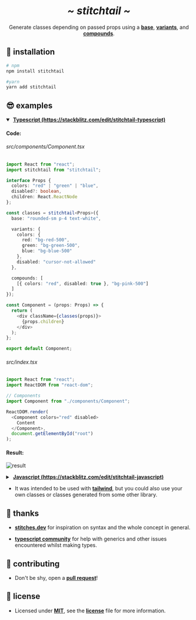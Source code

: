 <h1 align="center">
  <i>~ stitchtail ~</i>
</h1>

<p align="center">
  Generate classes depending on passed props using a <strong><u>base</u></strong>, <strong><u>variants</u></strong>, and <strong><u>compounds</u></strong>.
</p>

## 🧐 installation

```bash
# npm
npm install stitchtail

#yarn
yarn add stitchtail
```

## 😎 examples

<!-- Typescript Example -->
<details open>
  <summary>
    &nbsp;<a href="https://stackblitz.com/edit/stitchtail-typescript"><strong>Typescript (https://stackblitz.com/edit/stitchtail-typescript)</strong></a>
  </summary>
  <p>

  #### Code:
  ###### src/components/Component.tsx
  ```ts
  import React from "react";
  import stitchtail from "stitchtail";

  interface Props {
    colors: "red" | "green" | "blue",
    disabled?: boolean,
    children: React.ReactNode
  };

  const classes = stitchtail<Props>({
    base: "rounded-sm p-4 text-white",

    variants: {
      colors: {
        red: "bg-red-500",
        green: "bg-green-500",
        blue: "bg-blue-500"
      },
      disabled: "cursor-not-allowed"
    },

    compounds: [
      [{ colors: "red", disabled: true }, "bg-pink-500"]
    ]
  });

  const Component = (props: Props) => {
    return (
      <div className={classes(props)}>
        {props.children}
      </div>
    );
  };

  export default Component;
  ```
  ###### src/index.tsx
  ```ts
  import React from "react";
  import ReactDOM from "react-dom";

  // Components
  import Component from "./components/Component";

  ReactDOM.render(
    <Component colors="red" disabled>
      Content
    </Component>,
    document.getElementById("root")
  );
  ```
  #### Result:
  ![result](https://i.imgur.com/pNMfDCh.png)

  </p>
</details>

<!-- Javascript Example -->
<details>
  <summary>
    &nbsp;<a href="https://stackblitz.com/edit/stitchtail-javascript"><strong>Javascript (https://stackblitz.com/edit/stitchtail-javascript)</strong></a>
  </summary>
  <p>

  #### Code:
  ###### src/components/Component.js
  ```js
  import React from "react";
  import stitchtail from "stitchtail";

  const classes = stitchtail({
    base: "rounded-sm p-4 text-white",

    variants: {
      colors: {
        red: "bg-red-500",
        green: "bg-green-500",
        blue: "bg-blue-500"
      },
      disabled: "cursor-not-allowed"
    },

    compounds: [
      [{ colors: "blue", disabled: true }, "bg-purple-500"]
    ]
  });

  const Component = (props) => {
    const { children, ...rest } = props;

    return (
      <div className={classes(rest)}>
        {props.children}
      </div>
    );
  };

  export default Component;
  ```
  ###### src/index.js
  ```js
  import React from "react";
  import ReactDOM from "react-dom";

  // Components
  import Component from "./components/Component";

  ReactDOM.render(
    <Component colors="blue" disabled>
      Content
    </Component>,
    document.getElementById("root")
  );
  ```
  #### Result:
  ![result](https://i.imgur.com/nLbokKV.png)

  </p>
</details>

- It was intended to be used with **[tailwind](https://tailwindcss.com/)**, but you could also use your own classes or classes generated from some other library.

## 🥳 thanks

-  **[stitches.dev](https://stitches.dev/)** for inspiration on syntax and the whole concept in general.

-  **[typescript community](https://discord.gg/JGQXaC2PSu)** for help with generics and other issues encountered whilst making types.

## 🤔 contributing

- Don't be shy, open a **[pull request](https://github.com/coloredwax/stitchtail/pulls)**!

## 🥸 license

- Licensed under **[MIT](https://tldrlegal.com/license/mit-license)**, see the **[license](https://github.com/coloredwax/stitchtail/blob/main/LICENSE)** file for more information.
